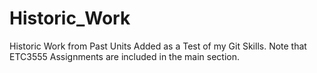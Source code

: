 # Historic_Work
Historic Work from Past Units Added as a Test of my Git Skills.
Note that ETC3555 Assignments are included in the main section.
